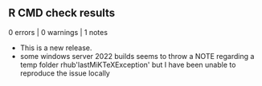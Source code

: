 ## R CMD check results

0 errors | 0 warnings | 1 notes

* This is a new release.
* some windows server 2022 builds seems to throw a NOTE regarding a temp folder 
rhub'lastMiKTeXException' but I have been unable to reproduce the issue locally
